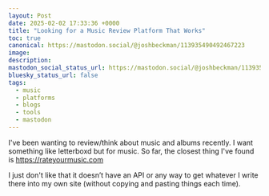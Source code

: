 ```yaml
---
layout: Post
date: 2025-02-02 17:33:36 +0000
title: "Looking for a Music Review Platform That Works"
toc: true
canonical: https://mastodon.social/@joshbeckman/113935490492467223
image: 
description: 
mastodon_social_status_url: https://mastodon.social/@joshbeckman/113935490492467223
bluesky_status_url: false
tags:
  - music
  - platforms
  - blogs
  - tools
  - mastodon
---
```


<p>I&#39;ve been wanting to review/think about music and albums recently. I want something like letterboxd but for music. So far, the closest thing I&#39;ve found is <a href="https://rateyourmusic.com" target="_blank" rel="nofollow noopener" translate="no"><span class="invisible">https://</span><span class="">rateyourmusic.com</span><span class="invisible"></span></a></p><p>I just don&#39;t like that it doesn’t have an API or any way to get whatever I write there into my own site (without copying and pasting things each time).</p>
